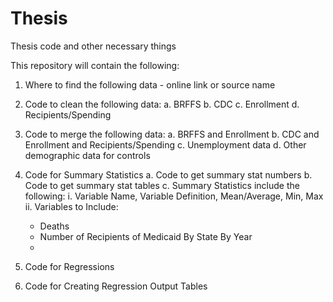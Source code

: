 # Thesis
Thesis code and other necessary things

This repository will contain the following:

1. Where to find the following data - online link or source name

2. Code to clean the following data:
  a. BRFFS
  b. CDC
  c. Enrollment
  d. Recipients/Spending
  
3. Code to merge the following data:
  a. BRFFS and Enrollment
  b. CDC and Enrollment and Recipients/Spending
  c. Unemployment data
  d. Other demographic data for controls
  
 4. Code for Summary Statistics
  a. Code to get summary stat numbers
  b. Code to get summary stat tables
  c. Summary Statistics include the following:
    i. Variable Name, Variable Definition, Mean/Average, Min, Max
    ii. Variables to Include:
       - Deaths
       - Number of Recipients of Medicaid By State By Year
       - 
       
 5. Code for Regressions
 
 6. Code for Creating Regression Output Tables
